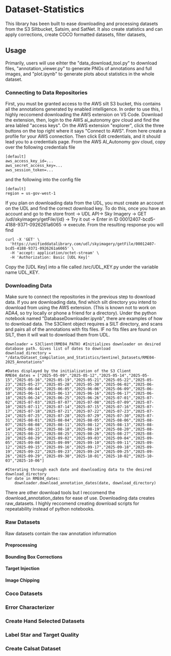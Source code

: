 # Dataset-Statistics

This library has been built to ease downloading and processing datasets from the S3 Siltbucket, Satsim, and SatNet. It also create statistics and can apply corrections, create COCO formatted datasets, filter datasets, 

## Usage

Primarily, users will use eihter the "data_download_tool.py" to download files, "annotation_viewer.py" to generate PNGs of annotations and full images, and "plot.ipynb" to generate plots about statistics in the whole dataset. 

### Connecting to Data Repositories

First, you must be granted access to the AWS silt S3 bucket, this contains all the annotations generated by enabled intelligence. In order to use this, I highly reccomend downloading the AWS extension on VS Code. Download the extension, then, login to the AWS ai_autonomy gov cloud and find the area labled "access keys". On the AWS extension "explorer", click the three buttons on the top right where it says "Connect to AWS". From here create a profile for your AWS connection. Then click Edit credentials, and it should lead you to a credentials page. From the AWS AI_Autonomy gov cloud, copy over the following credentials file

```
[default]
aws_access_key_id=...
aws_secret_access_key=...
aws_session_token=...
```

and the following into the config file
```
[default]
region = us-gov-west-1
```

If you plan on downloading data from the UDL, you must create an account on the UDL and find the correct download key. To do this, once you have an account and go to the store front -> UDL API-> Sky Imagery -> GET /udl/skyimagery/getFile/{id} -> Try it out -> Enter in ID 00012407-bcd5-4188-9371-0926261a6065 -> execute. From the resulting response you will find 

```
curl -X 'GET' \
  'https://unifieddatalibrary.com/udl/skyimagery/getFile/00012407-bcd5-4188-9371-0926261a6065' \
  -H 'accept: application/octet-stream' \
  -H 'Authorization: Basic [UDL Key]'
```

Copy the [UDL Key] into a file called /src/UDL_KEY.py under the variable name UDL_KEY.

### Downloading Data
Make sure to connect the repositories in the previous step to download data. If you are downloading data, find which silt directory you intend to download from using the AWS extension. (This is known not to work on ADA4, so try locally or phone a friend for a directory). Under the python notebook named "DatabaseDownloader.ipynb", there are examples of how to download data. The S3Client object requires a SILT directory, and scans and pairs all of the annotations with fits files. IF no fits files are found on SILT, then it will wait to download them from UDL. 

```
downloader = S3Client(RME04_PATH) #Initializes downloader on desired database path. Gives list of dates to download
download_directory = "/data/Dataset_Compilation_and_Statistics/Sentinel_Datasets/RME04-2025_Annotations"

#Dates displayed by the initialization of the S3 Client
RME04_dates = ["2025-05-09","2025-05-12","2025-05-14","2025-05-15","2025-05-16","2025-05-19","2025-05-21","2025-05-22","2025-05-23","2025-05-27","2025-05-28","2025-05-30","2025-06-02","2025-06-03","2025-06-04","2025-06-05","2025-06-06","2025-06-09","2025-06-10","2025-06-11","2025-06-13","2025-06-16","2025-06-17","2025-06-18","2025-06-24","2025-06-25","2025-06-26","2025-07-01","2025-07-02","2025-07-03","2025-07-07","2025-07-08","2025-07-09","2025-07-10","2025-07-11","2025-07-14","2025-07-15","2025-07-16","2025-07-17","2025-07-18","2025-07-21","2025-07-22","2025-07-23","2025-07-24","2025-07-25","2025-07-28","2025-07-29","2025-07-30","2025-07-31","2025-08-01","2025-08-04","2025-08-05","2025-08-06","2025-08-07","2025-08-08","2025-08-11","2025-08-12","2025-08-13","2025-08-14","2025-08-15","2025-08-18","2025-08-19","2025-08-20","2025-08-21","2025-08-22","2025-08-25","2025-08-26","2025-08-27","2025-08-28","2025-08-29","2025-09-02","2025-09-03","2025-09-04","2025-09-05","2025-09-08","2025-09-09","2025-09-10","2025-09-11","2025-09-12","2025-09-15","2025-09-16","2025-09-17","2025-09-18","2025-09-19","2025-09-22","2025-09-23","2025-09-24","2025-09-25","2025-09-26","2025-09-29","2025-09-30","2025-10-01","2025-10-02","2025-10-03","2025-10-06"]

#Iterating through each date and downloading data to the desired download_directory
for date in RME04_dates:
    downloader.download_annotation_dates(date, download_directory)
```

There are other download tools but I reccomend the download_annotation_dates for ease of use. Downloading data creates raw_datasets. I highly reccomend creating download scripts for repeatability instead of python notebooks. 

### Raw Datasets

Raw datasets contain the raw annotation information 

#### Preprocessing
#### Bounding Box Corrections
#### Target Injection
#### Image Chipping

### Coco Datasets

### Error Characterizer

### Create Hand Selected Datasets

### Label Star and Target Quality

### Create Calsat Dataset